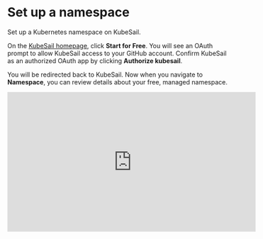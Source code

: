 # Set up a namespace

Set up a Kubernetes namespace on KubeSail.

On the [KubeSail homepage](https://kubesail.com/), click **Start for Free**. You will see an OAuth prompt to allow KubeSail access to your GitHub account. Confirm KubeSail as an authorized OAuth app by clicking **Authorize kubesail**.

You will be redirected back to KubeSail. Now when you navigate to **Namespace**, you can review details about your free, managed namespace.

<iframe width="560" height="315" src="https://www.youtube.com/embed/bxBHnc9hSDU?&autoplay=1" frameborder="0" allow="accelerometer; autoplay; encrypted-media; gyroscope; picture-in-picture" allowfullscreen></iframe>
